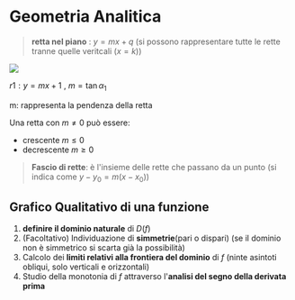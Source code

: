 # Geometria Analitica

>**retta nel piano** : $y=mx+q$ (si possono rappresentare tutte le rette tranne quelle veritcali ($x=k$))

![](vx_images/4331916881741.png)


$r1: y=mx+1 \mbox{ , } m=\tan \alpha_1$


m: rappresenta la pendenza della retta

Una retta con $m\neq 0$ può essere:  
- crescente $m \le 0$
- decrescente $m \ge 0$

> **Fascio di rette**: è l'insieme delle rette che passano da un punto (si indica come $y-y_0=m(x-x_0)$) 


## Grafico Qualitativo di una funzione

1. **definire il dominio naturale** di $D(f)$
2. (Facoltativo) Individuazione di **simmetrie**(pari o dispari) (se il dominio non è simmetrico si scarta già la possibilità)
3. Calcolo dei **limiti relativi alla frontiera del dominio** di $f$ (ninte asintoti obliqui, solo verticali e orizzontali)
4. Studio della monotonia di $f$ attraverso l'**analisi del segno della derivata prima**


